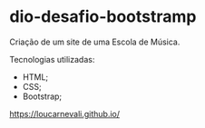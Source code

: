 # dio-desafio-bootstramp
Criação de um site de uma Escola de Música.

Tecnologias utilizadas:
* HTML;
* CSS;
* Bootstrap;

https://loucarnevali.github.io/
